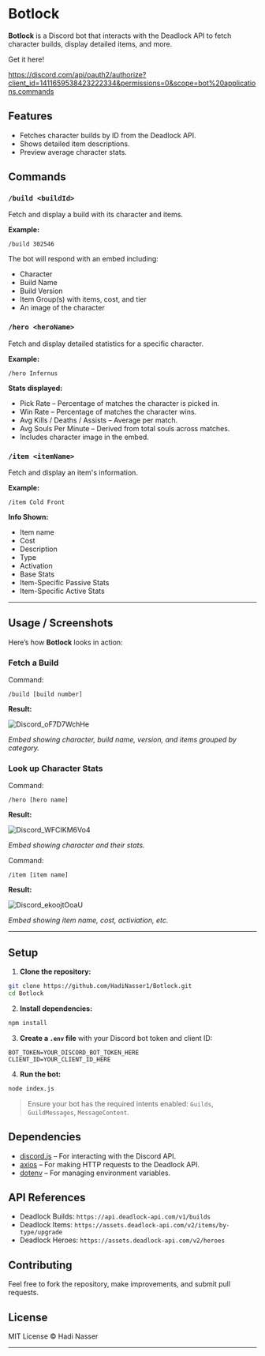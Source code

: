 # Botlock

**Botlock** is a Discord bot that interacts with the Deadlock API to fetch character builds, display detailed items, and more.

Get it here!

https://discord.com/api/oauth2/authorize?client_id=1411659538423222334&permissions=0&scope=bot%20applications.commands

## Features

* Fetches character builds by ID from the Deadlock API.
* Shows detailed item descriptions.
* Preview average character stats.

## Commands

### `/build <buildId>`

Fetch and display a build with its character and items.

**Example:**

```
/build 302546
```

The bot will respond with an embed including:

* Character
* Build Name
* Build Version
* Item Group(s) with items, cost, and tier
* An image of the character

### `/hero <heroName>`

Fetch and display detailed statistics for a specific character.

**Example:**

```
/hero Infernus
```

**Stats displayed:**

* Pick Rate – Percentage of matches the character is picked in.
* Win Rate – Percentage of matches the character wins.
* Avg Kills / Deaths / Assists – Average per match.
* Avg Souls Per Minute – Derived from total souls across matches.
* Includes character image in the embed.

### `/item <itemName>`

Fetch and display an item's information.

**Example:**

```
/item Cold Front
```

**Info Shown:**

* Item name
* Cost
* Description
* Type
* Activation
* Base Stats
* Item-Specific Passive Stats
* Item-Specific Active Stats


---

## Usage / Screenshots

Here’s how **Botlock** looks in action:

### Fetch a Build

Command:

```
/build [build number]
```

**Result:**

![Discord_oF7D7WchHe](https://github.com/user-attachments/assets/97bc940d-4a0b-4e3a-abba-1a77648ebc20)

*Embed showing character, build name, version, and items grouped by category.*

### Look up Character Stats

Command:

```
/hero [hero name]
```

**Result:**

![Discord_WFCIKM6Vo4](https://github.com/user-attachments/assets/92548863-2cdd-4663-b235-180067345939)

*Embed showing character and their stats.*

Command:

```
/item [item name]
```

**Result:**

![Discord_ekoojtOoaU](https://github.com/user-attachments/assets/71c85037-91e7-4f4c-926a-fcf431825521)

*Embed showing item name, cost, activiation, etc.*

---

## Setup

1. **Clone the repository:**

```bash
git clone https://github.com/HadiNasser1/Botlock.git
cd Botlock
```

2. **Install dependencies:**

```bash
npm install
```

3. **Create a `.env` file** with your Discord bot token and client ID:

```
BOT_TOKEN=YOUR_DISCORD_BOT_TOKEN_HERE
CLIENT_ID=YOUR_CLIENT_ID_HERE
```

4. **Run the bot:**

```bash
node index.js
```

> Ensure your bot has the required intents enabled: `Guilds`, `GuildMessages`, `MessageContent`.

## Dependencies

* [discord.js](https://www.npmjs.com/package/discord.js) – For interacting with the Discord API.
* [axios](https://www.npmjs.com/package/axios) – For making HTTP requests to the Deadlock API.
* [dotenv](https://www.npmjs.com/package/dotenv) – For managing environment variables.

## API References

* Deadlock Builds: `https://api.deadlock-api.com/v1/builds`
* Deadlock Items: `https://assets.deadlock-api.com/v2/items/by-type/upgrade`
* Deadlock Heroes: `https://assets.deadlock-api.com/v2/heroes`

## Contributing

Feel free to fork the repository, make improvements, and submit pull requests.

## License

MIT License © Hadi Nasser

---


